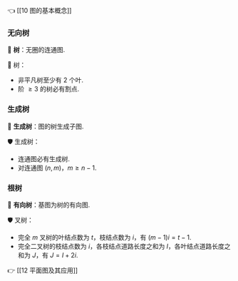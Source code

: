 👈 [[10 图的基本概念]]

### 无向树

💎 **树**：无圈的连通图.

🔔 树：

- 非平凡树至少有 $2$ 个叶.
- 阶 $\geqslant 3$ 的树必有割点.

### 生成树

💎 **生成树**：图的树生成子图.

🛡️ 生成树：

- 连通图必有生成树.
- 对连通图 $(n, m)$，$m \geqslant n - 1$.

### 根树

💎 **有向树**：基图为树的有向图.

🛡️ 叉树：

- 完全 $m$ 叉树的叶结点数为 $t$，枝结点数为 $i$，有 $(m - 1) i = t - 1$.
- 完全二叉树的枝结点数为 $i$，各枝结点道路长度之和为 $I$，各叶结点道路长度之和为 $J$，有 $J = I + 2 i$.

👉 [[12 平面图及其应用]]
